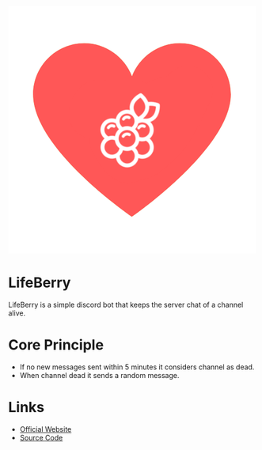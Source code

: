 ![LifeBerry](https://github.com/Berry-Foundations/LifeBerry/blob/main/LifeBerry.png?raw=true)

# LifeBerry
LifeBerry is a simple discord bot that keeps the server chat of a channel alive.

# Core Principle
- If no new messages sent within 5 minutes it considers channel as dead.
- When channel dead it sends a random message.

# Links
- [Official Website](https://lifeberry.attaditya.repl.co/)
- [Source Code](https://github.com/Berry-Foundations/LifeBerry)
